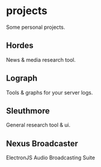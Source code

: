 projects
========
Some personal projects.

Hordes
------
News & media research tool.

Lograph
-------
Tools & graphs for your server logs.

Sleuthmore
----------
General research tool & ui.

Nexus Broadcaster
-----------------
ElectronJS Audio Broadcasting Suite
